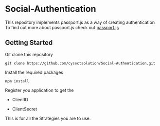 # Social-Authentication

This repository implements passport.js as a way of creating authentication 
To find out more about passport.js check out [passport.js](http://passportjs.org)

## Getting Started

Git clone this repository 

`git clone https://github.com/cysectsolution/Social-Authentication.git `

Install the required packages 

`npm install`

Register you application to get the 

* ClientID

* ClientSecret

This is for all the Strategies you are to use.
